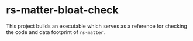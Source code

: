 # rs-matter-bloat-check

This project builds an executable which serves as a reference for checking the code and data footprint of `rs-matter`.
